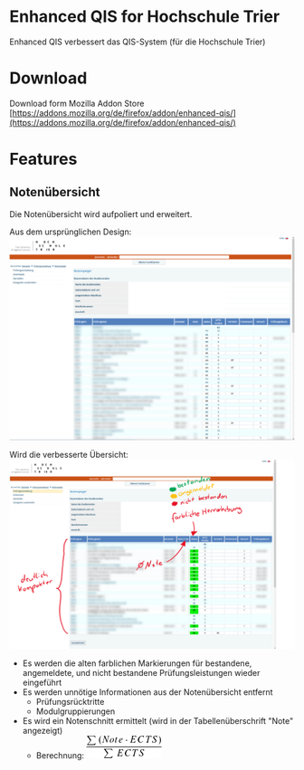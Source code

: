 # Enhanced QIS for Hochschule Trier
Enhanced QIS verbessert das QIS-System (für die Hochschule Trier)

# Download
Download form Mozilla Addon Store
[https://addons.mozilla.org/de/firefox/addon/enhanced-qis/](https://addons.mozilla.org/de/firefox/addon/enhanced-qis/)
# Features
## Notenübersicht
Die Notenübersicht wird aufpoliert und erweitert.

Aus dem ursprünglichen Design:
![see docs/images/GradeOverview_before.png](docs/images/GradeOverview_before.png)

Wird die verbesserte Übersicht:
![see docs/images/GradeOverview_after_annotated.png](docs/images/GradeOverview_after_annotated.png)
- Es werden die alten farblichen Markierungen für bestandene, angemeldete, und nicht bestandene Prüfungsleistungen wieder eingeführt
- Es werden unnötige Informationen aus der Notenübersicht entfernt
    - Prüfungsrücktritte
    - Modulgruppierungen
- Es wird ein Notenschnitt ermittelt (wird in der Tabellenüberschrift "Note" angezeigt)
    - Berechnung: ![see docs/images/AVGGrade.png](docs/images/AVGGrade.png)